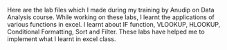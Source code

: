 Here are the lab files which I made during my training by Anudip on Data Analysis course.
While working on these labs, I learnt the applications of various functions in excel. 
I learnt about IF function, VLOOKUP, HLOOKUP, Conditional Formatting, Sort and Filter.
These labs have helped me to implement what I learnt in excel class.
